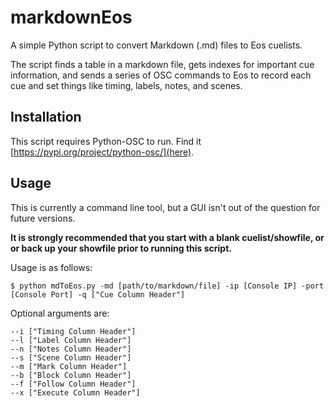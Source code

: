 # markdownEos

A simple Python script to convert Markdown (.md) files to Eos cuelists.

The script finds a table in a markdown file, gets indexes for important cue information, and sends a series of OSC commands to Eos to record each cue and set things like timing, labels, notes, and scenes.

## Installation
This script requires Python-OSC to run. Find it [https://pypi.org/project/python-osc/](here).

## Usage
This is currently a command line tool, but a GUI isn't out of the question for future versions. 

**It is strongly recommended that you start with a blank cuelist/showfile, or or back up your showfile prior to running this script.**

Usage is as follows:

`$ python mdToEos.py -md [path/to/markdown/file] -ip [Console IP] -port [Console Port] -q ["Cue Column Header"]`

Optional arguments are:

    --i ["Timing Column Header"]
    --l ["Label Column Header"]
    --n ["Notes Column Header"]
    --s ["Scene Column Header"]
    --m ["Mark Column Header"]
    --b ["Block Column Header"]
    --f ["Follow Column Header"]
    --x ["Execute Column Header"]
